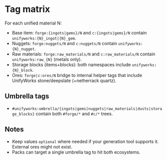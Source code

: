 Tag matrix
==========
For each unified material N:
- Base item: `forge:{ingots|gems}/N` and `c:{ingots|gems}/N` contain `unifyworks:{N}_ingot|{N}_gem`.
- Nuggets: `forge:nuggets/N` and `c:nuggets/N` contain `unifyworks:{N}_nugget`.
- Raw materials: `forge:raw_materials/N` and `c:raw_materials/N` contain `unifyworks:raw_{N}` (metals only).
- Storage blocks (items+blocks): both namespaces include `unifyworks:{N}_block`.
- Ores: `forge|c:ores/N` bridge to internal helper tags that include UnifyWorks stone/deepslate (+netherrack quartz).

Umbrella tags
-------------
- `#unifyworks:umbrella/{ingots|gems|nuggets|raw_materials|dusts|storage_blocks}` contain both `#forge/*` and `#c/*` trees.

Notes
-----
- Keep values `optional` where needed if your generation tool supports it. External ores might not exist.
- Packs can target a single umbrella tag to hit both ecosystems.
